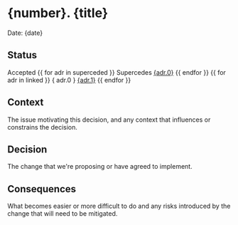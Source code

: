 # {number}. {title}

Date: {date}

## Status

Accepted
{{ for adr in superceded }}
Supercedes [{adr.0}]({adr.1})
{{ endfor }}
{{ for adr in linked }}
{ adr.0 } [{adr.1}]({adr.2})
{{ endfor }}
## Context

The issue motivating this decision, and any context that influences or constrains the decision.

## Decision

The change that we're proposing or have agreed to implement.

## Consequences

What becomes easier or more difficult to do and any risks introduced by the change that will need to be mitigated.
